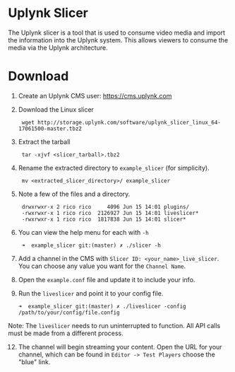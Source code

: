 Uplynk Slicer
=============

The Uplynk slicer is a tool that is used to consume video media and import the information into the Uplynk system.  This allows viewers to consume the media via the Uplynk architecture.  

Download
========

1. Create an Uplynk CMS user: https://cms.uplynk.com

2. Download the Linux slicer

        wget http://storage.uplynk.com/software/uplynk_slicer_linux_64-17061500-master.tbz2

5. Extract the tarball 

        tar -xjvf <slicer_tarball>.tbz2

6. Rename the extracted directory to `example_slicer` (for simplicity).
 
        mv <extracted_slicer_directory>/ example_slicer

7. Note a few of the files and a directory.

        drwxrwxr-x 2 rico rico     4096 Jun 15 14:01 plugins/
        -rwxrwxr-x 1 rico rico  2126927 Jun 15 14:01 liveslicer*
        -rwxrwxr-x 1 rico rico  1817838 Jun 15 14:01 slicer*

8. You can view the help menu for each with `-h`

        ➜  example_slicer git:(master) ✗ ./slicer -h

9. Add a channel in the CMS with `Slicer ID: <your_name>_live_slicer`.  You can choose any value you want for the `Channel Name`.

10. Open the `example.conf` file and update it to include your info.

11. Run the `liveslicer` and point it to your config file.

        ➜  example_slicer git:(master) ✗ ./liveslicer -config /path/to/your/config/file.config

Note: The `liveslicer` needs to run uninterrupted to function.  All API calls must be made from a different process.

12. The channel will begin streaming your content.  Open the URL for your channel, which can be found in `Editor -> Test Players` choose the "blue" link.

